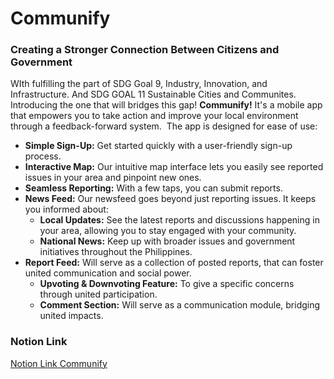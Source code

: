 # Communify
### Creating a Stronger Connection Between Citizens and Government

WIth fulfilling the part of SDG Goal 9, Industry, Innovation, and Infrastructure. And SDG GOAL 11 Sustainable Cities and Communites. Introducing the one that will bridges this gap! **Communify!** It's a mobile app that empowers you to take action and improve your local environment through a feedback-forward system.  The app is designed for ease of use:

- **Simple Sign-Up:** Get started quickly with a user-friendly sign-up process.
- **Interactive Map:** Our intuitive map interface lets you easily see reported issues in your area and pinpoint new ones.
- **Seamless Reporting:** With a few taps, you can submit reports.
- **News Feed:** Our newsfeed goes beyond just reporting issues. It keeps you informed about:
    - **Local Updates:** See the latest reports and discussions happening in your area, allowing you to stay engaged with your community.
    - **National News:** Keep up with broader issues and government initiatives throughout the Philippines.
- **Report Feed:** Will serve as a collection of posted reports, that can foster united communication and social power.
    - **Upvoting & Downvoting Feature:** To give a specific concerns through united participation.
    - **Comment Section:** Will serve as a communication module, bridging united impacts.

### Notion Link
[Notion Link Communify](https://stellar-nightshade-fd3.notion.site/Communify-fa50f20c89e640f39024be4e08562edf)

